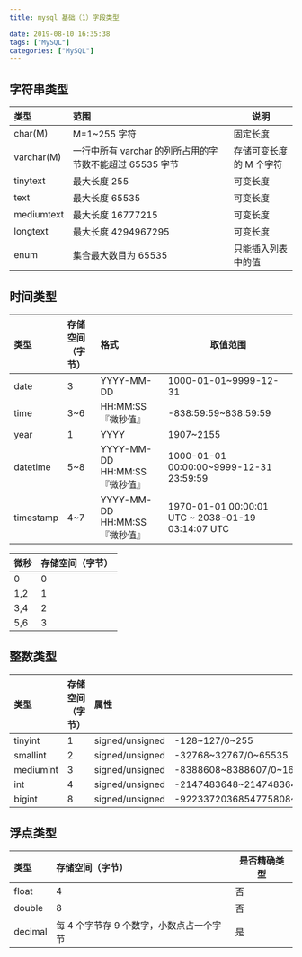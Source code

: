 ```yaml
---
title: mysql 基础（1）字段类型

date: 2019-08-10 16:35:38
tags: ["MySQL"]
categories: ["MySQL"]
---
```


## 字符串类型

| 类型       | 范围                                                     | 说明                    |
| :--------- | :------------------------------------------------------- | ----------------------- |
| char(M)    | M=1~255 字符                                             | 固定长度                |
| varchar(M) | 一行中所有 varchar 的列所占用的字节数不能超过 65535 字节 | 存储可变长度的 M 个字符 |
| tinytext   | 最大长度 255                                             | 可变长度                |
| text       | 最大长度 65535                                           | 可变长度                |
| mediumtext | 最大长度 16777215                                        | 可变长度                |
| longtext   | 最大长度 4294967295                                      | 可变长度                |
| enum       | 集合最大数目为 65535                                     | 只能插入列表中的值      |

## 时间类型

| 类型      | 存储空间（字节） | 格式                          | 取值范围                                          |
| :-------- | :--------------- | :---------------------------- | ------------------------------------------------- |
| date      | 3                | YYYY-MM-DD                    | 1000-01-01~9999-12-31                             |
| time      | 3~6              | HH:MM:SS『微秒值』            | -838:59:59~838:59:59                              |
| year      | 1                | YYYY                          | 1907~2155                                         |
| datetime  | 5~8              | YYYY-MM-DD HH:MM:SS『微秒值』 | 1000-01-01 00:00:00~9999-12-31 23:59:59           |
| timestamp | 4~7              | YYYY-MM-DD HH:MM:SS『微秒值』 | 1970-01-01 00:00:01 UTC ~ 2038-01-19 03:14:07 UTC |

| 微秒 | 存储空间（字节） |
| :--- | ---------------- |
| 0    | 0                |
| 1,2  | 1                |
| 3,4  | 2                |
| 5,6  | 3                |

## 整数类型

| 类型      | 存储空间（字节） | 属性            | 取值范围                                                        |
| :-------- | :--------------- | :-------------- | --------------------------------------------------------------- |
| tinyint   | 1                | signed/unsigned | -128~127/0~255                                                  |
| smallint  | 2                | signed/unsigned | -32768~32767/0~65535                                            |
| mediumint | 3                | signed/unsigned | -8388608~8388607/0~16777215                                     |
| int       | 4                | signed/unsigned | -2147483648~2147483647/0~4294967295                             |
| bigint    | 8                | signed/unsigned | -9223372036854775808~9223372036854775807/0~18446744073709551615 |

## 浮点类型

| 类型    | 存储空间（字节）                         | 是否精确类型 |
| :------ | :--------------------------------------- | ------------ |
| float   | 4                                        | 否           |
| double  | 8                                        | 否           |
| decimal | 每 4 个字节存 9 个数字，小数点占一个字节 | 是           |
